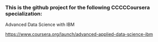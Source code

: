 ### This is the github project for the following CCCCCoursera specialization:

Advanced Data Science with IBM

https://www.coursera.org/launch/advanced-applied-data-science-ibm
